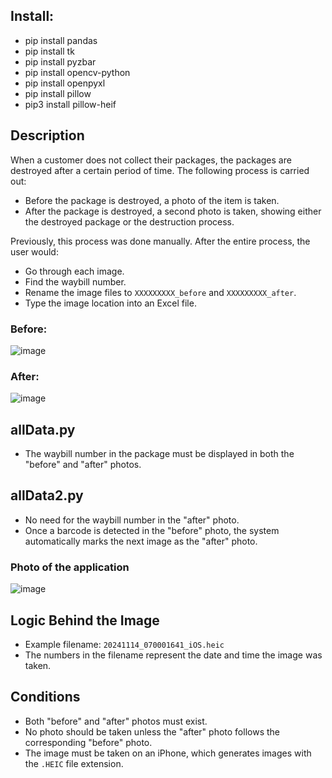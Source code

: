 ## Install:
- pip install pandas
- pip install tk
- pip install pyzbar
- pip install opencv-python
- pip install openpyxl
- pip install pillow
- pip3 install pillow-heif

## Description

When a customer does not collect their packages, the packages are destroyed after a certain period of time. The following process is carried out:

- Before the package is destroyed, a photo of the item is taken.
- After the package is destroyed, a second photo is taken, showing either the destroyed package or the destruction process.

Previously, this process was done manually. After the entire process, the user would:

- Go through each image.
- Find the waybill number.
- Rename the image files to `XXXXXXXXX_before` and `XXXXXXXXX_after`.
- Type the image location into an Excel file.

### Before:
![image](https://github.com/user-attachments/assets/aef694e5-3de9-4ea4-a59c-02bbf5810c16)
### After:
![image](https://github.com/user-attachments/assets/b2d7536a-654e-46a4-b456-ab640cb5665d)

## allData.py

- The waybill number in the package must be displayed in both the "before" and "after" photos.



## allData2.py

- No need for the waybill number in the "after" photo.
- Once a barcode is detected in the "before" photo, the system automatically marks the next image as the "after" photo.

### Photo of the application
![image](https://github.com/user-attachments/assets/28153081-18fc-425f-b807-214a85bf37cb)


## Logic Behind the Image

- Example filename: `20241114_070001641_iOS.heic`
- The numbers in the filename represent the date and time the image was taken.



## Conditions

- Both "before" and "after" photos must exist.
- No photo should be taken unless the "after" photo follows the corresponding "before" photo.
- The image must be taken on an iPhone, which generates images with the `.HEIC` file extension.
